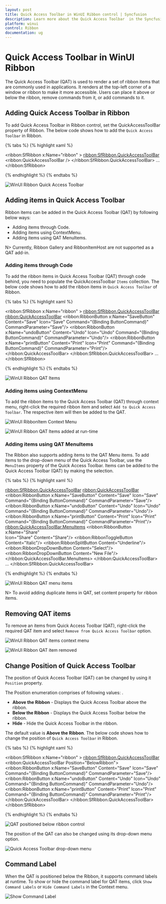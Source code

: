 ```yaml
---
layout: post
title: Quick Access Toolbar in WinUI Ribbon control | Syncfusion
description: Learn more about the Quick Access Toolbar  in the Syncfusion WinUI Ribbon (SfRibbon) control.
platform: winui
control: Ribbon
documentation: ug
---
```


# Quick Access Toolbar in WinUI Ribbon

The Quick Access Toolbar (QAT) is used to render a set of ribbon items that are commonly used in applications. It renders at the top-left corner of a window or ribbon to make it more accessible. Users can place it above or below the ribbon, remove commands from it, or add commands to it.

## Adding Quick Access Toolbar in Ribbon 

To add Quick Access Toolbar in Ribbon control, set the QuickAccessToolBar property of Ribbon. The below code shows how to add the `Quick Access Toolbar` in Ribbon.

{% tabs %}
{% highlight xaml %}

 <ribbon:SfRibbon x:Name="ribbon" >
            <ribbon:SfRibbon.QuickAccessToolBar>
                <ribbon:QuickAccessToolBar />
            </ribbon:SfRibbon.QuickAccessToolBar>
            ...
</ribbon:SfRibbon>

{% endhighlight %}
{% endtabs %}

![WinUI Ribbon Quick Access Toolbar](Ribbon-QAT-images/winui-ribbon-qat.png)

## Adding items in Quick Access Toolbar

Ribbon items can be added in the Quick Access Toolbar (QAT) by following below ways:

 * Adding items through Code.
 * Adding items using ContextMenu.
 * Adding items using QAT MenuItems.

 N> Currently, Ribbon Gallery and RibbonItemHost are not supported as a QAT add-in.

 ### Adding items through Code

To add the ribbon items in Quick Access Toolbar (QAT) through code behind, you need to populate the QuickAccessToolbar `Items` collection. The below code shows how to add the ribbon items in `Quick Access Toolbar` of Ribbon.

{% tabs %}
{% highlight xaml %}

 <ribbon:SfRibbon x:Name="ribbon" >
            <ribbon:SfRibbon.QuickAccessToolBar>
                <ribbon:QuickAccessToolBar>
                    <ribbon:RibbonButton x:Name="SaveButton"
                                         Content="Save"
                                         Icon="Save"
                                         Command="{Binding ButtonCommand}"
                                         CommandParameter="Save"/>
                    <ribbon:RibbonButton x:Name="undoButton"
                                         Content="Undo"
                                         Icon="Undo"
                                         Command="{Binding ButtonCommand}"
                                         CommandParameter="Undo"/>
                    <ribbon:RibbonButton x:Name="printButton"
                                         Content="Print"
                                         Icon="Print"
                                         Command="{Binding ButtonCommand}"
                                         CommandParameter="Print"/>                       
                </ribbon:QuickAccessToolBar>
            </ribbon:SfRibbon.QuickAccessToolBar>
            ...
</ribbon:SfRibbon>

{% endhighlight %}
{% endtabs %}

![WinUI Ribbon QAT Items](Ribbon-QAT-images/winui-ribbon-qat-items.png)


### Adding items using ContextMenu

To add the ribbon items to the Quick Access Toolbar (QAT) through context menu, right-click the required ribbon item and select `Add to Quick Access Toolbar`. The respective item will then be added to the QAT. 

![WinUI RibbonItem Context Menu](Ribbon-QAT-images/winui-ribbon-item-context-menu.png)

![WinUI Ribbon QAT Items added at run-time](Ribbon-QAT-images/winui-ribbon-qat-items-added-at-runtime.png)


### Adding items using QAT MenuItems

The Ribbon also supports adding items to the QAT Menu items. To add items to the drop-down menu of the Quick Access Toolbar, use the `MenuItems` property of the Quick Access Toolbar. Items can be added to the Quick Access Toolbar (QAT) by making the selection.

{% tabs %}
{% highlight xaml %}

<ribbon:SfRibbon.QuickAccessToolBar>
       <ribbon:QuickAccessToolBar>
               <ribbon:RibbonButton x:Name="SaveButton"
                                    Content="Save"
                                    Icon="Save"
                                    Command="{Binding ButtonCommand}"
                                    CommandParameter="Save"/>
               <ribbon:RibbonButton x:Name="undoButton"
                                    Content="Undo"
                                    Icon="Undo"
                                    Command="{Binding ButtonCommand}"
                                    CommandParameter="Undo"/>
               <ribbon:RibbonButton x:Name="printButton"
                                    Content="Print"
                                    Icon="Print"
                                    Command="{Binding ButtonCommand}"
                                    CommandParameter="Print"/>
               <ribbon:QuickAccessToolBar.MenuItems>
                       <ribbon:RibbonButton  x:Name="Share"     
                                             Icon="Share"
                                            Content="Share"/>
                       <ribbon:RibbonToggleButton Content="Italic"/>
                       <ribbon:RibbonSplitButton Content="Underline"/>
                       <ribbon:RibbonDropDownButton  Content="Select"/>
                       <ribbon:RibbonDropDownButton Content="New File"/>
               </ribbon:QuickAccessToolBar.MenuItems>
        </ribbon:QuickAccessToolBar>
        ...
</ribbon:SfRibbon.QuickAccessToolBar>

{% endhighlight %}
{% endtabs %}

![WinUI Ribbon QAT menu items](Ribbon-QAT-images/winui-ribbon-qat-menu-items.png)

N> To avoid adding duplicate items in QAT, set content property for ribbon items.

## Removing QAT items

To remove an items from Quick Access Toolbar (QAT), right-click the required QAT item and select `Remove from Quick Access Toolbar` option. 

![WinUI Ribbon QAT items context menu](Ribbon-QAT-images/winui-ribbon-qat-item-context-menu.png)

![WinUI Ribbon QAT item removed](Ribbon-QAT-images/winui-ribbon-qat-item-removed.png)

## Change Position of Quick Access Toolbar

The position of Quick Access Toolbar (QAT) can be changed by using it `Position` property.

The Position enumeration comprises of following values: .

* **Above the Ribbon** - Displays the Quick Access Toolbar above the ribbon. 
* **Below the Ribbon** - Displays the Quick Access Toolbar below the ribbon.
* **Hide** - Hide the Quick Access Toolbar in the ribbon.

The default value is **Above the Ribbon**. The below code shows how to change the position of `Quick Access Toolbar` in Ribbon.

{% tabs %}
{% highlight xaml %}

<ribbon:SfRibbon x:Name="ribbon" >
            <ribbon:SfRibbon.QuickAccessToolBar>
                <ribbon:QuickAccessToolBar Position="BelowRibbon">
                    <ribbon:RibbonButton x:Name="SaveButton"
                                         Content="Save"
                                         Icon="Save"
                                         Command="{Binding ButtonCommand}"
                                         CommandParameter="Save"/>
                    <ribbon:RibbonButton x:Name="undoButton"
                                         Content="Undo"
                                         Icon="Undo"
                                         Command="{Binding ButtonCommand}"
                                         CommandParameter="Undo"/>
                    <ribbon:RibbonButton x:Name="printButton"
                                         Content="Print"
                                         Icon="Print"
                                         Command="{Binding ButtonCommand}"
                                         CommandParameter="Print"/>                       
                </ribbon:QuickAccessToolBar>
            </ribbon:SfRibbon.QuickAccessToolBar>
</ribbon:SfRibbon>

{% endhighlight %}
{% endtabs %}

![QAT positioned below ribbon control](Ribbon-QAT-images/winui-ribbon-qat-below-ribbon.png)

The position of the QAT can also be changed using its drop-down menu option.

![Quick Access Toolbar drop-down menu](Ribbon-QAT-images/winui-ribbon-qat-drop-down-menu.png)

## Command Label

When the QAT is positioned below the Ribbon, it supports command labels at runtime. To show or hide the command label for QAT items, click `Show Command Labels` or `Hide Command Labels` in the Context menu.

![Show Command Label](Ribbon-QAT-images/show-command-label.png)
